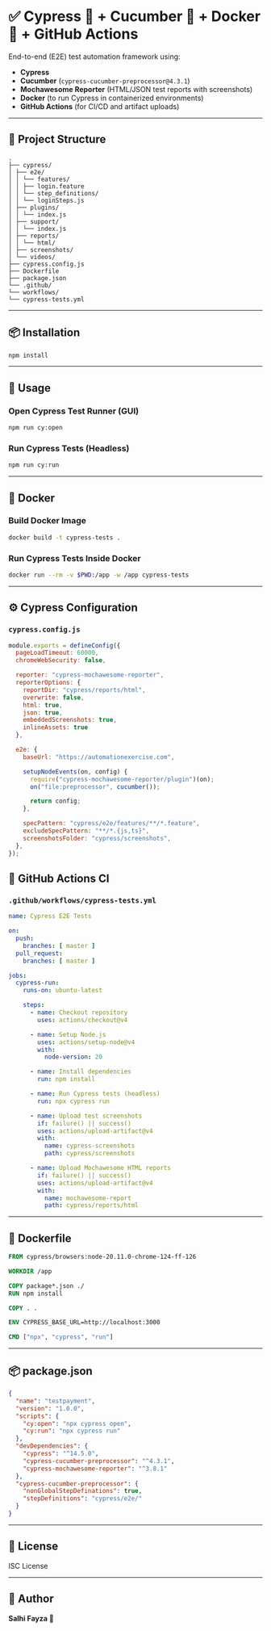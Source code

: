 # ✅ Cypress 🌲 + Cucumber 🥒 + Docker 🐬 + GitHub Actions

End-to-end (E2E) test automation framework using:

- **Cypress**
- **Cucumber** (`cypress-cucumber-preprocessor@4.3.1`)
- **Mochawesome Reporter** (HTML/JSON test reports with screenshots)
- **Docker** (to run Cypress in containerized environments)
- **GitHub Actions** (for CI/CD and artifact uploads)

---

## 📁 Project Structure

```
.
├── cypress/
│ ├── e2e/
│ │ └── features/
│ │ ├── login.feature
│ │ └── step_definitions/
│ │ └── loginSteps.js
│ ├── plugins/
│ │ └── index.js
│ ├── support/
│ │ └── index.js
│ ├── reports/
│ │ └── html/
│ ├── screenshots/
│ └── videos/
├── cypress.config.js
├── Dockerfile
├── package.json
└── .github/
└── workflows/
└── cypress-tests.yml
```

---

## 📦 Installation

```bash
npm install
```

---

## 🚀 Usage

### Open Cypress Test Runner (GUI)
```bash
npm run cy:open
```

### Run Cypress Tests (Headless)
```bash
npm run cy:run
```

---

## 🐳 Docker

### Build Docker Image
```bash
docker build -t cypress-tests .
```

### Run Cypress Tests Inside Docker
```bash
docker run --rm -v $PWD:/app -w /app cypress-tests
```

---

## ⚙️ Cypress Configuration

### `cypress.config.js`

```js
module.exports = defineConfig({
  pageLoadTimeout: 60000,
  chromeWebSecurity: false,

  reporter: "cypress-mochawesome-reporter",
  reporterOptions: {
    reportDir: "cypress/reports/html",
    overwrite: false,
    html: true,           
    json: true,
    embeddedScreenshots: true, 
    inlineAssets: true          
  },

  e2e: {
    baseUrl: "https://automationexercise.com",

    setupNodeEvents(on, config) {
      require("cypress-mochawesome-reporter/plugin")(on);
      on("file:preprocessor", cucumber());

      return config;
    },

    specPattern: "cypress/e2e/features/**/*.feature",
    excludeSpecPattern: "**/*.{js,ts}",
    screenshotsFolder: "cypress/screenshots",
  },
});
```
## 🧪 GitHub Actions CI

### `.github/workflows/cypress-tests.yml`

```yaml
name: Cypress E2E Tests

on:
  push:
    branches: [ master ]
  pull_request:
    branches: [ master ]

jobs:
  cypress-run:
    runs-on: ubuntu-latest

    steps:
      - name: Checkout repository
        uses: actions/checkout@v4

      - name: Setup Node.js
        uses: actions/setup-node@v4
        with:
          node-version: 20

      - name: Install dependencies
        run: npm install

      - name: Run Cypress tests (headless)
        run: npx cypress run

      - name: Upload test screenshots
        if: failure() || success()
        uses: actions/upload-artifact@v4
        with:
          name: cypress-screenshots
          path: cypress/screenshots

      - name: Upload Mochawesome HTML reports
        if: failure() || success()
        uses: actions/upload-artifact@v4
        with:
          name: mochawesome-report
          path: cypress/reports/html
```

---

## 🐋 Dockerfile

```Dockerfile
FROM cypress/browsers:node-20.11.0-chrome-124-ff-126

WORKDIR /app

COPY package*.json ./
RUN npm install

COPY . .

ENV CYPRESS_BASE_URL=http://localhost:3000

CMD ["npx", "cypress", "run"]
```

---

## 📦 package.json

```json
{
  "name": "testpayment",
  "version": "1.0.0",
  "scripts": {
    "cy:open": "npx cypress open",
    "cy:run": "npx cypress run"
  },
  "devDependencies": {
    "cypress": "^14.5.0",
    "cypress-cucumber-preprocessor": "^4.3.1",
    "cypress-mochawesome-reporter": "^3.8.1"
  },
  "cypress-cucumber-preprocessor": {
    "nonGlobalStepDefinations": true,
    "stepDefinitions": "cypress/e2e/"
  }
}
```

---

## 📄 License

ISC License

---

## 👤 Author

**Salhi Fayza 🥇**

